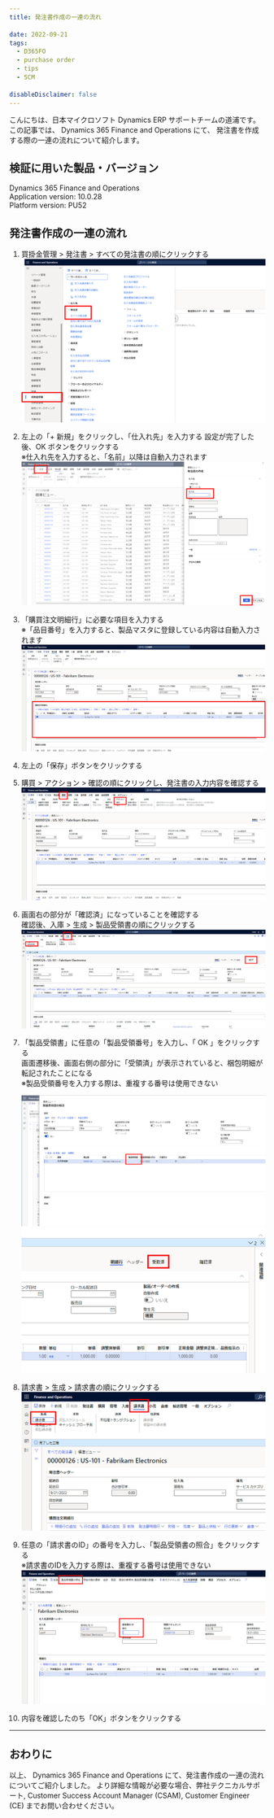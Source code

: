 ```yaml
---
title: 発注書作成の一連の流れ

date: 2022-09-21
tags:
  - D365FO
  - purchase order
  - tips
  - SCM

disableDisclaimer: false
---
```



こんにちは、日本マイクロソフト Dynamics ERP サポートチームの道浦です。  
この記事では、 Dynamics 365 Finance and Operations にて、 発注書を作成する際の一連の流れについて紹介します。

<!-- more -->
## 検証に用いた製品・バージョン
Dynamics 365 Finance and Operations      
Application version: 10.0.28    
Platform version: PU52  


## 発注書作成の一連の流れ

1. 買掛金管理 > 発注書 > すべての発注書の順にクリックする  
    ![](./how-to-create-purchase-order/step1.png)

2. 左上の「+ 新規」をクリックし、「仕入れ先」を入力する
    設定が完了した後、OK ボタンをクリックする  
    ※仕入れ先を入力すると、「名前」以降は自動入力されます
    ![](./how-to-create-purchase-order/step2.png)


3. 「購買注文明細行」に必要な項目を入力する  
    ※「品目番号」を入力すると、製品マスタに登録している内容は自動入力されます
    ![](./how-to-create-purchase-order/step3.png)


4. 左上の「保存」ボタンをクリックする


5. 購買 > アクション > 確認の順にクリックし、発注書の入力内容を確認する
    ![](./how-to-create-purchase-order/step5.png)


6. 画面右の部分が「確認済」になっていることを確認する  
    確認後、入庫 > 生成 > 製品受領書の順にクリックする
    ![](./how-to-create-purchase-order/step6.png)


7. 「製品受領書」に任意の「製品受領番号」を入力し、「 OK 」をクリックする  
    画面遷移後、画面右側の部分に「受領済」が表示されていると、梱包明細が転記されたことになる  
    ※製品受領番号を入力する際は、重複する番号は使用できない

    ![](./how-to-create-purchase-order/step7-1.png)
    ![](./how-to-create-purchase-order/step7-2.png)


8. 請求書 > 生成 > 請求書の順にクリックする
    ![](./how-to-create-purchase-order/step8.png)

9. 任意の「請求書のID」の番号を入力し、「製品受領書の照合」をクリックする  
    ※請求書のIDを入力する際は、重複する番号は使用できない
    ![](./how-to-create-purchase-order/step9.png)

10. 内容を確認したのち「OK」ボタンをクリックする

---
## おわりに  

以上、 Dynamics 365 Finance and Operations にて、発注書作成の一連の流れについてご紹介しました。
より詳細な情報が必要な場合、弊社テクニカルサポート, Customer Success Account Manager (CSAM), Customer Engineer (CE) までお問い合わせください。
